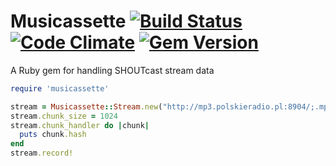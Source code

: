# Musicassette [![Build Status](https://img.shields.io/travis/odcinek/musicassette/master.svg)](https://travis-ci.org/odcinek/musicassette) [![Code Climate](https://img.shields.io/codeclimate/github/odcinek/musicassette.svg)](https://codeclimate.com/github/odcinek/musicassette) [![Gem Version](https://img.shields.io/gem/v/musicassette.svg)](https://rubygems.org/gems/musicassette)

A Ruby gem for handling SHOUTcast stream data

```ruby
require 'musicassette'

stream = Musicassette::Stream.new("http://mp3.polskieradio.pl:8904/;.mp3")
stream.chunk_size = 1024
stream.chunk_handler do |chunk|
  puts chunk.hash
end
stream.record!
```
